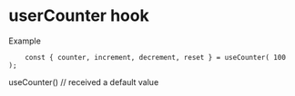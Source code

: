 # userCounter hook

Example


```
    const { counter, increment, decrement, reset } = useCounter( 100 );

```

useCounter() // received a default value

